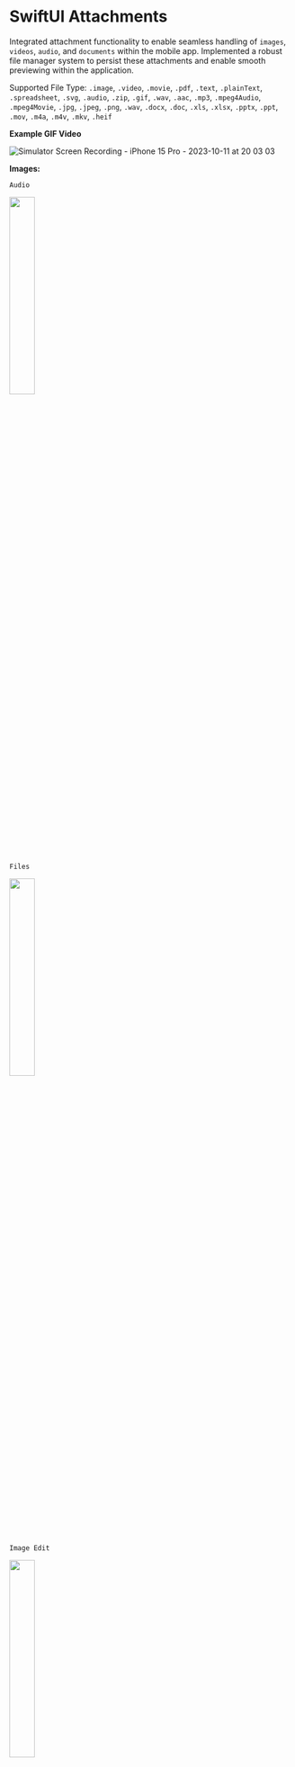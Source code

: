 # SwiftUI Attachments 

Integrated attachment functionality to enable seamless handling of `images`, `videos`, `audio`, and `documents` within the mobile app.
Implemented a robust file manager system to persist these attachments and enable
smooth previewing within the application.

Supported File Type: 
`.image`, `.video`, `.movie`, `.pdf`, `.text`, `.plainText`, `.spreadsheet`, `.svg`, `.audio`, `.zip`, `.gif`, `.wav`, `.aac`, `.mp3`, `.mpeg4Audio`, `.mpeg4Movie`,
`.jpg`, `.jpeg`, `.png`, `.wav`, `.docx`, `.doc`, `.xls`, `.xlsx`, `.pptx`, `.ppt`, `.mov`, `.m4a`, `.m4v`, `.mkv`, `.heif`

  

**Example GIF Video**

![Simulator Screen Recording - iPhone 15 Pro - 2023-10-11 at 20 03 03](https://github.com/maheshwaran01m/Attachments/assets/102943217/b6b6f1db-ae69-4dcc-bbcc-0cae79f471a5)


**Images:**

`Audio`

<img src="https://github.com/maheshwaran01m/Attachments/assets/102943217/32c5d4ce-a43e-42ad-8bc5-dc6cf34a7d25" width=30% >


`Files`

<img src="https://github.com/maheshwaran01m/Attachments/assets/102943217/9a5acaf5-adf4-4844-a991-7f82aa97a5c1" width=30% >

`Image Edit`


<img src="https://github.com/maheshwaran01m/Attachments/assets/102943217/f750cf94-b16f-44dc-a5a9-7a202264d979" width=30% >
